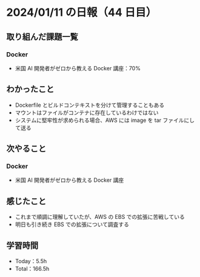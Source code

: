 # 2024/01/11 の日報（44 日目）

## 取り組んだ課題一覧

### Docker

- 米国 AI 開発者がゼロから教える Docker 講座：70%

## わかったこと

- Dockerfile とビルドコンテキストを分けて管理することもある
- マウントはファイルがコンテナに存在しているわけではない
- システムに堅牢性が求められる場合、AWS には image を tar ファイルにして送る

## 次やること

### Docker

- 米国 AI 開発者がゼロから教える Docker 講座

## 感じたこと

- これまで順調に理解していたが、AWS の EBS での拡張に苦戦している
- 明日も引き続き EBS での拡張について調査する

## 学習時間

- Today：5.5h
- Total：166.5h
